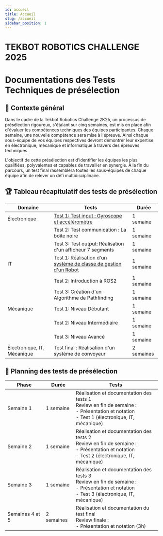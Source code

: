```yaml
---
id: accueil
title: Accueil
slug: /accueil
sidebar_position: 1
---
```


# TEKBOT ROBOTICS CHALLENGE 2025
# Documentations des Tests Techniques de présélection

## 📅 Contexte général

Dans le cadre de la Tekbot Robotics Challenge 2K25, un processus de présélection rigoureux, s'étalant sur cinq semaines, est mis en place afin d'évaluer les compétences techniques des équipes participantes. Chaque semaine, une nouvelle compétence sera mise à l'épreuve. Ainsi chaque sous-équipe de vos équipes respectives devront démontrer leur expertise en électronique, mécanique et informatique à travers des épreuves techniques.

L'objectif de cette présélection est d'identifier les équipes les plus qualifiées, polyvalentes et capables de travailler en synergie. À la fin du parcours, un test final rassemblera toutes les sous-équipes de chaque équipe afin de relever un défi multidisciplinaire.

## 🏆 Tableau récapitulatif des tests de présélection

| Domaine | Tests | Durée |
|---------|-------|--------|
| Électronique | [Test 1: Test input : Gyroscope et accéléromètre](semaine-1/electronique/gyroscope-accelerometre.md) | 1 semaine |
| | Test 2: Test communication : La boîte noire | 1 semaine |
| | Test 3: Test output: Réalisation d'un afficheur 7 segments | 1 semaine |
| IT | [Test 1: Réalisation d'un système de classe de gestion d'un Robot](semaine-1/it/robot.md) | 1 semaine |
| | Test 2: Introduction à ROS2 | 1 semaine |
| | Test 3: Création d'un Algorithme de Pathfinding | 1 semaine |
| Mécanique | [Test 1: Niveau Débutant](semaine-1/mecanique/documentation_meca.md) | 1 semaine |
| | Test 2: Niveau Intermédiaire | 1 semaine |
| | Test 3: Niveau Avancé | 1 semaine |
| Électronique, IT, Mécanique | Test final : Réalisation d'un système de convoyeur | 2 semaines |

## 📅 Planning des tests de présélection

| Phase | Durée | Tests |
|---------|------|-------|
| Semaine 1 | 1 semaine | Réalisation et documentation des tests 1<br/>Review en fin de semaine :<br/>- Présentation et notation<br/>- Test 1 (électronique, IT, mécanique) |
| Semaine 2 | 1 semaine | Réalisation et documentation des tests 2<br/>Review en fin de semaine :<br/>- Présentation et notation<br/>- Test 2 (électronique, IT, mécanique) |
| Semaine 3 | 1 semaine | Réalisation et documentation des tests 3<br/>Review en fin de semaine :<br/>- Présentation et notation<br/>- Test 3 (électronique, IT, mécanique) |
| Semaines 4 et 5 | 2 semaines | Réalisation et documentation du test final<br/>Review finale :<br/>- Présentation et notation (3h)
        
